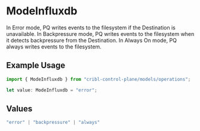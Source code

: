 # ModeInfluxdb

In Error mode, PQ writes events to the filesystem if the Destination is unavailable. In Backpressure mode, PQ writes events to the filesystem when it detects backpressure from the Destination. In Always On mode, PQ always writes events to the filesystem.

## Example Usage

```typescript
import { ModeInfluxdb } from "cribl-control-plane/models/operations";

let value: ModeInfluxdb = "error";
```

## Values

```typescript
"error" | "backpressure" | "always"
```